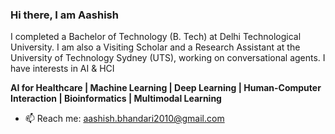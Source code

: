 ### Hi there, I am Aashish 

I completed a Bachelor of Technology (B. Tech) at Delhi Technological University. I am also a Visiting Scholar and a Research Assistant at the University of Technology Sydney (UTS), working on conversational agents. I have interests in AI & HCI</sup>

**AI for Healthcare | Machine Learning | Deep Learning | Human-Computer Interaction | Bioinformatics | Multimodal Learning**

- 📫 Reach me: aashish.bhandari2010@gmail.com
